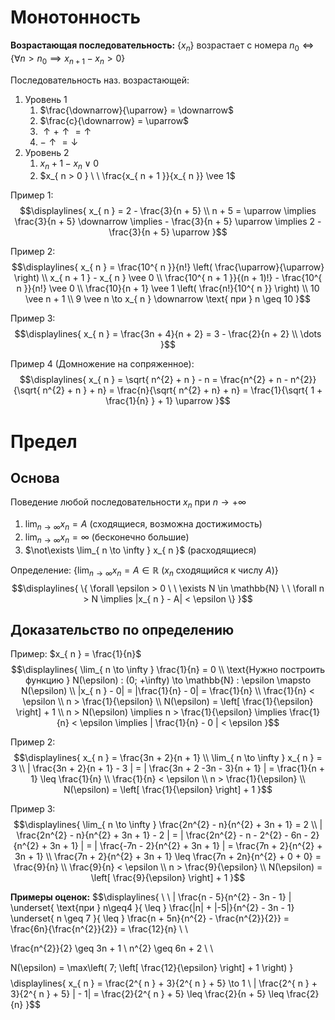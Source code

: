# Монотонность
**Возрастающая последовательность:** $\{ x_{ n } \}$ возрастает с номера $n_{ 0 } \Leftrightarrow \{ \forall n > n_{ 0 } \implies x_{ n + 1 } - x_{ n } > 0 \}$

Последовательность наз. возрастающей: 
1. Уровень 1
	1. $\frac{\downarrow}{\uparrow} = \downarrow$ 
	2. $\frac{c}{\downarrow} = \uparrow$ 
	3. $\uparrow + \uparrow = \uparrow$ 
	4. $- \uparrow = \downarrow$ 
2. Уровень 2
	1. $x_{ n } + 1 - x_{ n } \vee 0$ 
	2. $x_{ n > 0 } \ \ \frac{x_{ n + 1 }}{x_{ n }} \vee 1$

Пример 1: 
$$\displaylines{
x_{ n } = 2 - \frac{3}{n + 5} \\ 
n + 5 = \uparrow \implies \frac{3}{n + 5} \downarrow \implies - \frac{3}{n + 5} \uparrow \implies 2 - \frac{3}{n + 5} \uparrow
}$$

Пример 2: 
$$\displaylines{
x_{ n } = \frac{10^{ n }}{n!} \left( \frac{\uparrow}{\uparrow} \right) \\ 
x_{ n + 1 } - x_{ n } \vee 0 \\ 
\frac{10^{ n + 1 }}{(n + 1)!} - \frac{10^{ n }}{n!} \vee 0 \\ 
\frac{10}{n + 1} \vee 1 \left( \frac{n!}{10^{ n }} \right) \\ 
10 \vee n + 1 \\ 
9 \vee n \to x_{ n } \downarrow \text{ при } n \geq 10
}$$

Пример 3: 
$$\displaylines{
x_{ n } = \frac{3n + 4}{n + 2} = 3 - \frac{2}{n + 2} \\ 
\dots
}$$

Пример 4 (Домножение на сопряженное): 
$$\displaylines{
x_{ n } = \sqrt{ n^{2} + n } - n = \frac{n^{2} + n - n^{2}}{\sqrt{ n^{2} + n } + n} = \frac{n}{\sqrt{ n^{2}  + n} + n} = \frac{1}{\sqrt{ 1 + \frac{1}{n} } + 1} \uparrow
}$$

# Предел
## Основа 
Поведение любой последовательности $x_{ n }$ при $n \to +\infty$
1. $\lim_{ n \to \infty } x_{ n } = A$ (сходящиеся, возможна достижимость)
2. $\lim_{ n \to \infty } x_{ n } = \infty$ (бесконечно большие) 
3. $\not\exists \lim_{ n \to \infty } x_{ n }$ (расходящиеся)

Определение: {$\lim_{ n \to \infty } x_{ n } = A \in \mathbb{R}$ ($x_{ n }$ сходящийся к числу $A$)} 
$$\displaylines{
\{ \forall \epsilon > 0 \ \ \exists N \in \mathbb{N} \ \ \forall n > N \implies |x_{ n } - A| < \epsilon \} 
}$$

## Доказательство по определению 
Пример: $x_{ n } = \frac{1}{n}$ 
$$\displaylines{
\lim_{ n \to \infty } \frac{1}{n} = 0 \\ 
\text{Нужно построить функцию } N(\epsilon) : (0; +\infty) \to \mathbb{N} : \epsilon \mapsto N(\epsilon) \\ 
|x_{ n } - 0| = |\frac{1}{n} - 0| = \frac{1}{n} \\ 
\frac{1}{n} < \epsilon \\ 
n > \frac{1}{\epsilon} \\ 
N(\epsilon) = \left[ \frac{1}{\epsilon} \right] + 1 \\ 
n > N(\epsilon) \implies n > \frac{1}{\epsilon} \implies \frac{1}{n} < \epsilon \implies | \frac{1}{n} - 0 | < \epsilon
}$$

Пример 2: 
$$\displaylines{
x_{ n } = \frac{3n + 2}{n + 1} \\ 
\lim_{ n \to \infty } x_{ n } = 3 \\ 
| \frac{3n + 2}{n + 1} - 3 | = | \frac{3n + 2 -3n - 3}{n + 1} | = \frac{1}{n + 1} \leq \frac{1}{n} \\ 
\frac{1}{n} < \epsilon \\ 
n > \frac{1}{\epsilon} \\ 
N(\epsilon) = \left[ \frac{1}{\epsilon} \right] + 1
}$$

Пример 3: 
$$\displaylines{
\lim_{ n \to \infty } \frac{2n^{2} - n}{n^{2} + 3n + 1} = 2 \\ 
| \frac{2n^{2} - n}{n^{2} + 3n + 1} - 2 | = | \frac{2n^{2} - n - 2^{2} - 6n - 2}{n^{2} + 3n + 1} | = | \frac{-7n - 2}{n^{2} + 3n + 1} | = \frac{7n + 2}{n^{2} + 3n + 1} \\ 
\frac{7n + 2}{n^{2} + 3n + 1} \leq \frac{7n + 2n}{n^{2} + 0 + 0} = \frac{9}{n} \\ 
\frac{9}{n} < \epsilon \\ 
n > \frac{9}{\epsilon} \\ 
N(\epsilon) = \left[ \frac{9}{\epsilon} \right] + 1
}$$

**Примеры оценок:**
$$\displaylines{
\ \ | \frac{n - 5}{n^{2} - 3n - 1} | \underset{ \text{при } n\geq4 }{ \leq } \frac{|n| + |-5|}{n^{2} - 3n - 1} \underset{ n \geq 7 }{ \leq } \frac{n + 5n}{n^{2} - \frac{n^{2}}{2}} = \frac{6n}{\frac{n^{2}}{2}} = \frac{12}{n} \\ \\ 

\frac{n^{2}}{2} \geq 3n + 1 \\ 
n^{2} \geq 6n + 2 \\ \\ 

N(\epsilon) = \max\left( 7; \left[ \frac{12}{\epsilon} \right] + 1 \right)
}$$
$$\displaylines{
x_{ n } = \frac{2^{ n } + 3}{2^{ n } + 5} \to 1 \\ 
| \frac{2^{ n } + 3}{2^{ n } + 5} | - 1| = \frac{2}{2^{ n } + 5} \leq \frac{2}{n + 5} \leq \frac{2}{n}
}$$






































